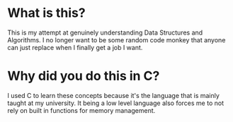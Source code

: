 # What is this?

This is my attempt at genuinely understanding Data Structures and Algorithms. I no longer want to be some random code monkey that anyone can just replace when I finally get a job I want.

# Why did you do this in C?

I used C to learn these concepts because it's the language that is mainly taught at my university. It being a low level language also forces me to not rely on built in functions for memory management.